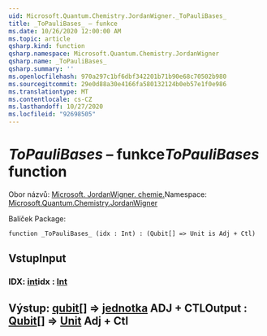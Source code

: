 ```yaml
---
uid: Microsoft.Quantum.Chemistry.JordanWigner._ToPauliBases_
title: _ToPauliBases_ – funkce
ms.date: 10/26/2020 12:00:00 AM
ms.topic: article
qsharp.kind: function
qsharp.namespace: Microsoft.Quantum.Chemistry.JordanWigner
qsharp.name: _ToPauliBases_
qsharp.summary: ''
ms.openlocfilehash: 970a297c1bf6dbf342201b71b90e68c70502b980
ms.sourcegitcommit: 29e0d88a30e4166fa580132124b0eb57e1f0e986
ms.translationtype: MT
ms.contentlocale: cs-CZ
ms.lasthandoff: 10/27/2020
ms.locfileid: "92698505"
---
```

# <a name="_topaulibases_-function"></a><span data-ttu-id="f0503-102">_ToPauliBases_ – funkce</span><span class="sxs-lookup"><span data-stu-id="f0503-102">_ToPauliBases_ function</span></span>

<span data-ttu-id="f0503-103">Obor názvů: [Microsoft. JordanWigner. chemie.](xref:Microsoft.Quantum.Chemistry.JordanWigner)</span><span class="sxs-lookup"><span data-stu-id="f0503-103">Namespace: [Microsoft.Quantum.Chemistry.JordanWigner](xref:Microsoft.Quantum.Chemistry.JordanWigner)</span></span>

<span data-ttu-id="f0503-104">Balíček [](https://nuget.org/packages/)</span><span class="sxs-lookup"><span data-stu-id="f0503-104">Package: [](https://nuget.org/packages/)</span></span>




```qsharp
function _ToPauliBases_ (idx : Int) : (Qubit[] => Unit is Adj + Ctl)
```


## <a name="input"></a><span data-ttu-id="f0503-105">Vstup</span><span class="sxs-lookup"><span data-stu-id="f0503-105">Input</span></span>

### <a name="idx--int"></a><span data-ttu-id="f0503-106">IDX: [int](xref:microsoft.quantum.lang-ref.int)</span><span class="sxs-lookup"><span data-stu-id="f0503-106">idx : [Int](xref:microsoft.quantum.lang-ref.int)</span></span>





## <a name="output--qubit--unit-adj--ctl"></a><span data-ttu-id="f0503-107">Výstup: [qubit](xref:microsoft.quantum.lang-ref.qubit)[] => [jednotka](xref:microsoft.quantum.lang-ref.unit) ADJ + CTL</span><span class="sxs-lookup"><span data-stu-id="f0503-107">Output : [Qubit](xref:microsoft.quantum.lang-ref.qubit)[] => [Unit](xref:microsoft.quantum.lang-ref.unit) Adj + Ctl</span></span>

